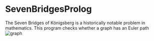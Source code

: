 # SevenBridgesProlog
The Seven Bridges of Königsberg is a historically notable problem in mathematics.
This program checks whether a graph has an Euler path
![graph](https://github.com/Fantomext/SevenBridgesProlog/assets/96086777/906bdfc1-feae-4389-934b-c0fc30c4b52f)
